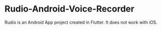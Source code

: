 # Rudio-Android-Voice-Recorder
Rudio is an Android App project created in Flutter. It does not work with iOS.
